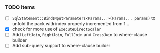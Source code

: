 
### TODO items

- [ ] `SqlStatement::BindINputParameters<Params...>(Params... params)` to unfold the pack with index properly incremented from 1...
- [x] check for more use of `ExecuteDirectScalar`
- [ ] Add `LeftJoin`, `RightJoin`, `FullJoin` and `CrossJoin` to where-clause builder
- [ ] Add sub-query support to where-clause builder
